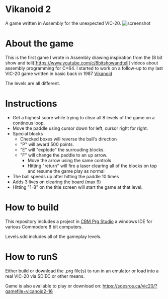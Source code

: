 # Vikanoid 2
A game written in Assembly for the unexpected VIC-20.
![screenshot](https://sdesros.ca/vic20/content/vicanoid2-16.png)

# About the game
This is the first game I wrote in Assembly drawing inspiration from the (8 bit show and tell)[https://www.youtube.com/c/8bitshowandtell] videos about assembly programming for C=64.  I started to work on a follow-up to my last VIC-20 game written in basic back in 1987 [Vikanoid](https://github.com/sdesros/VICanoid)

The levels are all different.

# Instructions
* Get a highest score while trying to clear all 8 levels of the game on a continous loop.
* Move the paddle using cursor down for left, cursor right for right.
* Special blocks
  * Checked boxes will reverse the ball's direction
  * "P" will award 500 points.
  * "E" will "explode" the surrouding blocks.
  * "F" will change the paddle to an up arrow.
    * Move the arrow using the same controls
    * Hitting "return" will fire a laser clearing all of the blocks on top and resume the game play as normal
* The ball speeds up after hitting the paddle 10 times
* Adds 3 lives on clearing the board (max 9)
* Hitting "1-8" on the title screen will start the game at that level.

# How to build
This repository includes a project in [CBM Prg Studio](http://www.ajordison.co.uk/) a windows IDE for various Commodore 8 bit computers.

Levels.sdd includes all of the gameplay levels.

# How to runS
Either build or download the .prg file(s) to run in an emulator or load into a real VIC-20 via SDIEC or other means.

Game is also available to play or download on: https://sdesros.ca/vic20/?gamefile=vicanoid2-16
